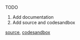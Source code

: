 TODO

1. Add documentation
2. Add source and codesandbox

[source](https://github.com/rrag/react-stockcharts/blob/master/docs/lib/charts/CandleStickChartWithInteractiveAlert.js), [codesandbox](https://codesandbox.io/s/github/rrag/react-stockcharts-examples2/tree/master/examples/CandleStickChartWithInteractiveAlert)
